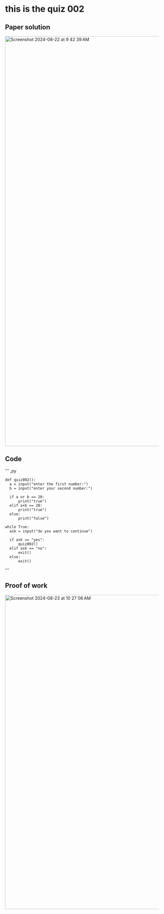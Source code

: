 # this is the quiz 002 



## Paper solution 

<img width="1340" alt="Screenshot 2024-08-22 at 9 42 39 AM" src="https://github.com/user-attachments/assets/0b9dccdf-45fc-44d4-8dbe-2e31f8d4569c">


## Code 

'''
    ,py

    
    def quiz002():
      a = input("enter the first number:")
      b = input("enter your second number:")

      if a or b == 20:
          print("true")
      elif a+b == 20:
          print("true")
      else:
          print("false")
        
    while True:
      ask = input("do you want to continue")

      if ask == "yes":
          quiz002()
      elif ask == "no":
          exit()
      else:
          exit()

''' 

## Proof of work 

<img width="1027" alt="Screenshot 2024-08-23 at 10 27 06 AM" src="https://github.com/user-attachments/assets/584eddec-2baa-4b99-ab5e-60b2b863cf14">
